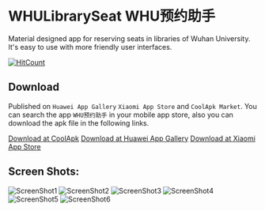# WHULibrarySeat WHU预约助手

Material designed app for reserving seats in libraries of Wuhan University. It's easy to use with more friendly user interfaces.

[![HitCount](http://hits.dwyl.io/tommyxu97/WHULibrarySeat.svg)](http://hits.dwyl.io/tommyxu97/WHULibrarySeat)

## Download

Published on `Huawei App Gallery` `Xiaomi App Store` and `CoolApk Market`. You can search the app `WHU预约助手` in your mobile app store, also you can download the apk file in the following links.

[Download at CoolApk](https://www.coolapk.com/apk/218282)
[Download at Huawei App Gallery](https://appgallery.huawei.com/#/app/C100704245)
[Download at Xiaomi App Store](http://app.mi.com/details?id=com.xht97.whulibraryseat)

## Screen Shots:

![ScreenShot1](http://image.coolapk.com/apk_image/2019/0217/19/382dcdc3b2cd93cf011fdc91e9a5961e-218282-o_1d3tj06foan3190a1gjn4s11gnm10-uid-1472246@1440x2960.jpg.t.jpg) ![ScreenShot2](http://image.coolapk.com/apk_image/2019/0217/19/c705d8145179b90bb4778cfe71fa4344-218282-o_1d3tj0bohksj1pnb34t18qg17r917-uid-1472246@1440x2960.jpg.t.jpg) ![ScreenShot3](http://image.coolapk.com/apk_image/2019/0217/19/22ff54c98d531221903b751eb6196bdb-218282-o_1d3tj0eeidp31p081jaacmmhho1d-uid-1472246@1440x2960.jpg.t.jpg) ![ScreenShot4](http://image.coolapk.com/apk_image/2019/0815/16/3b9c01088d39ef53068d31261ad1ac69-218282-o_1dia620tlli5o6sn8v11ak1fb5q-uid-1472246@1440x2960.jpg.t.jpg) ![ScreenShot5](http://image.coolapk.com/apk_image/2019/0217/19/b0620f0d1524ae4574bf21751fcb366e-218282-o_1d3tj0gkokgr1aj6gte1m4q1ptp1j-uid-1472246@1440x2960.jpg.t.jpg) ![ScreenShot6](http://image.coolapk.com/apk_image/2019/0217/19/4517e1ffc68aa1812fad2cc23472af8c-218282-o_1d3tj0n374cs1nfk9ee5o7bpt1v-uid-1472246@1440x2960.jpg.t.jpg)
